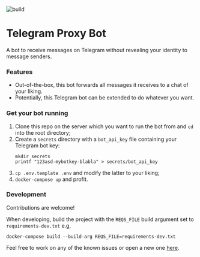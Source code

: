 ![build](https://github.com/cristihainic/telegram-proxy-bot/actions/workflows/tests.yml/badge.svg)

# Telegram Proxy Bot

A bot to receive messages on Telegram without revealing your identity to message senders. 

### Features
- Out-of-the-box, this bot forwards all messages it receives to a chat of your liking.
- Potentially, this Telegram bot can be extended to do whatever you want.

### Get your bot running
1. Clone this repo on the server which you want to run the bot from and `cd` into the root directory;
2. Create a `secrets` directory with a `bot_api_key` file containing your Telegram bot key:
    ```
    mkdir secrets
    printf "123asd-mybotkey-blabla" > secrets/bot_api_key
    ```
3. `cp .env.template .env` and modify the latter to your liking;
4. `docker-compose up` and profit.

### Development
Contributions are welcome! 

When developing, build the project with the `REQS_FILE` build argument set to `requirements-dev.txt` e.g, 

```docker-compose build --build-arg REQS_FILE=requirements-dev.txt```

Feel free to work on any of the known issues or open a new one [here](https://github.com/cristihainic/telegram-proxy-bot/issues).